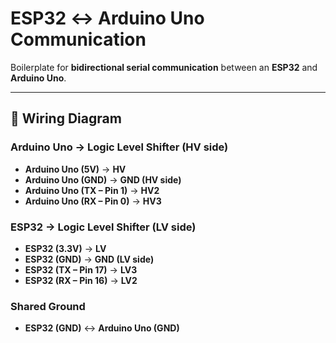 # ESP32 ↔ Arduino Uno Communication

Boilerplate for **bidirectional serial communication** between an **ESP32** and **Arduino Uno**.

---

## 🔌 Wiring Diagram

### Arduino Uno → Logic Level Shifter (HV side)
- **Arduino Uno (5V)** → **HV**
- **Arduino Uno (GND)** → **GND (HV side)**
- **Arduino Uno (TX – Pin 1)** → **HV2**
- **Arduino Uno (RX – Pin 0)** → **HV3**

### ESP32 → Logic Level Shifter (LV side)
- **ESP32 (3.3V)** → **LV**
- **ESP32 (GND)** → **GND (LV side)**
- **ESP32 (TX – Pin 17)** → **LV3**
- **ESP32 (RX – Pin 16)** → **LV2**

### Shared Ground
- **ESP32 (GND)** ↔ **Arduino Uno (GND)**
